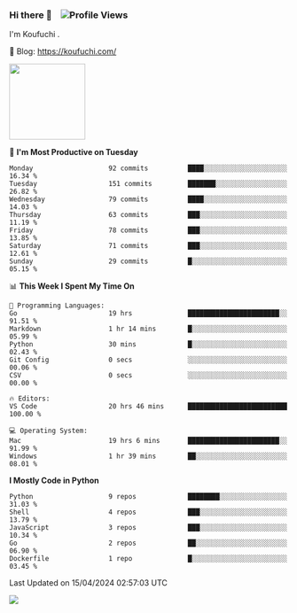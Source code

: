 ### Hi there 👋 &nbsp;&nbsp; ![Profile Views](https://komarev.com/ghpvc/?username=Koufuchi&base=200)

I'm Koufuchi . 

📔 Blog: <https://koufuchi.com/>

<img align="" height="137px" src="https://github-readme-stats-seven-nu-30.vercel.app/api?username=Koufuchi&hide=issues,contribs&show_icons=true&line_height=21&theme=radical&locale=en" />
<!-- <img align="" height="137px" src="https://github-readme-stats-seven-nu-30.vercel.app/api/top-langs/?username=Koufuchi&layout=compact&hide=blade,html,css,pug,scss&theme=radical&locale=en" /> -->

<!--START_SECTION:waka-->
📅 **I'm Most Productive on Tuesday** 

```text
Monday                   92 commits          ████░░░░░░░░░░░░░░░░░░░░░   16.34 % 
Tuesday                  151 commits         ███████░░░░░░░░░░░░░░░░░░   26.82 % 
Wednesday                79 commits          ████░░░░░░░░░░░░░░░░░░░░░   14.03 % 
Thursday                 63 commits          ███░░░░░░░░░░░░░░░░░░░░░░   11.19 % 
Friday                   78 commits          ███░░░░░░░░░░░░░░░░░░░░░░   13.85 % 
Saturday                 71 commits          ███░░░░░░░░░░░░░░░░░░░░░░   12.61 % 
Sunday                   29 commits          █░░░░░░░░░░░░░░░░░░░░░░░░   05.15 % 
```


📊 **This Week I Spent My Time On** 

```text
💬 Programming Languages: 
Go                       19 hrs              ███████████████████████░░   91.51 % 
Markdown                 1 hr 14 mins        █░░░░░░░░░░░░░░░░░░░░░░░░   05.99 % 
Python                   30 mins             █░░░░░░░░░░░░░░░░░░░░░░░░   02.43 % 
Git Config               0 secs              ░░░░░░░░░░░░░░░░░░░░░░░░░   00.06 % 
CSV                      0 secs              ░░░░░░░░░░░░░░░░░░░░░░░░░   00.00 % 

🔥 Editors: 
VS Code                  20 hrs 46 mins      █████████████████████████   100.00 % 

💻 Operating System: 
Mac                      19 hrs 6 mins       ███████████████████████░░   91.99 % 
Windows                  1 hr 39 mins        ██░░░░░░░░░░░░░░░░░░░░░░░   08.01 % 
```

**I Mostly Code in Python** 

```text
Python                   9 repos             ████████░░░░░░░░░░░░░░░░░   31.03 % 
Shell                    4 repos             ███░░░░░░░░░░░░░░░░░░░░░░   13.79 % 
JavaScript               3 repos             ███░░░░░░░░░░░░░░░░░░░░░░   10.34 % 
Go                       2 repos             ██░░░░░░░░░░░░░░░░░░░░░░░   06.90 % 
Dockerfile               1 repo              █░░░░░░░░░░░░░░░░░░░░░░░░   03.45 % 
```




 Last Updated on 15/04/2024 02:57:03 UTC
<!--END_SECTION:waka-->

![](https://hit.yhype.me/github/profile?user_id=46078832)
